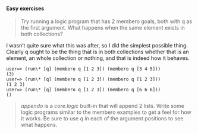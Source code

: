 #### Easy exercises

> Try running a logic program that has 2 membero goals, both with q as the first argument. What happens when the same element exists in both collections?

I wasn&#8217;t quite sure what this was after, so I did the simplest possible thing. Clearly q ought to be the thing that is in both collections whether that is an element, an whole collection or nothing, and that is indeed how it behaves.

<p><code class="clojure">user=&gt; (run\* [q] (membero q [1 2 3]) (membero q [3 4 5]))
(3)
user=&gt; (run\* [q] (membero q [1 2 3]) (membero q [1 2 3]))
(1 2 3)
user=&gt; (run\* [q] (membero q [1 2 3]) (membero q [6 6 6]))
()</code></p>


> *appendo* is a *core.logic* built-in that will append 2 lists. Write some logic programs similar to the membero examples to get a feel for how it works. Be sure to use *q* in each of the argument positions to see what happens.

<p><code class="clojure">
</code></p>
